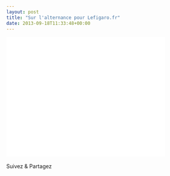 ```yaml
---
layout: post
title: "Sur l'alternance pour Lefigaro.fr"
date: 2013-09-18T11:33:48+00:00
---
```

<div class="entry-content" itemprop="text">
<p><iframe width="420" height="315" src="//www.youtube.com/embed/ysZXWVtHdSA" frameborder="0" allowfullscreen></iframe></p>
<div class="sfsi_Sicons" style="width: 100%; display: inline-block; vertical-align: middle; text-align:left">
<div style="margin:0px 8px 0px 0px; line-height: 24px"><span>Suivez &amp; Partagez</span></div>
<div class="sfsi_socialwpr">
<div class="sf_fb" style="text-align:left;width:98px"><div class="fb-like" href="http://www.juliecoudry.com/2011-sur-lalternance-pour-lefigaro-fr/" width="180" send="false" showfaces="false" action="like" data-share="true" data-layout="button"></div></div>
<div class="sf_twiter" style="text-align:left;float:left;width:auto"><a href="http://twitter.com/share" data-count="none" class="sr-twitter-button twitter-share-button" lang="en" data-url="http://www.juliecoudry.com/2011-sur-lalternance-pour-lefigaro-fr/" data-text="2011 – Sur l’alternance pour Lefigaro.fr"></a></div>
</div>
</div>
<!--<rdf:RDF xmlns:rdf="http://www.w3.org/1999/02/22-rdf-syntax-ns#"
			xmlns:dc="http://purl.org/dc/elements/1.1/"
			xmlns:trackback="http://madskills.com/public/xml/rss/module/trackback/">
		<rdf:Description rdf:about="http://www.juliecoudry.com/2011-sur-lalternance-pour-lefigaro-fr/"
    dc:identifier="http://www.juliecoudry.com/2011-sur-lalternance-pour-lefigaro-fr/"
    dc:title="2011 &#8211; Sur l&rsquo;alternance pour Lefigaro.fr"
    trackback:ping="http://www.juliecoudry.com/2011-sur-lalternance-pour-lefigaro-fr/trackback/" />
</rdf:RDF>-->
</div>
